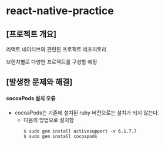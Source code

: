 # react-native-practice

## [프로젝트 개요]
리액트 네이티브와 관련된 프로젝트 리포지토리

브랜치별로 다양한 프로젝트를 구성할 예정 

## [발생한 문제와 해결]
#### cocoaPods 설치 오류
- cocoaPods는 기존에 설치된 ruby 버전으로는 설치가 되지 않는다.
  - 다음의 방법으로 설치함
    ```
    $ sudo gem install activesupport -v 6.1.7.7
    $ sudo gem install cocoapods
    ```
    
